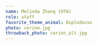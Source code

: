 ```yaml
---
name: Melinda Zhang (UTA)
role: staff
favorite_theme_animal: Diplodocus
photo: corinn.jpg
throwback_photo: corinn_alt.jpg
---
```

